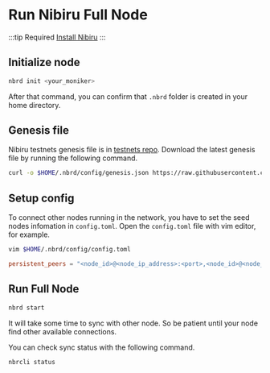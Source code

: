 
# Run Nibiru Full Node

:::tip Required
[Install Nibiru](/install/install)
:::

## Initialize node

```sh
nbrd init <your_moniker>
```

After that command, you can confirm that `.nbrd` folder is created in your home directory.

## Genesis file
Nibiru testnets genesis file is in [testnets repo](https://github.com/cosmos-gaminghub/testnets).
Download the latest genesis file by running the following command.
```sh
curl -o $HOME/.nbrd/config/genesis.json https://raw.githubusercontent.com/cosmos-gaminghub/testnets/master/latest/genesis.json
```


## Setup config
To connect other nodes running in the network, you have to set the seed nodes infomation in `config.toml`.
Open the `config.toml` file with vim editor, for example.

```sh
vim $HOME/.nbrd/config/config.toml
```

```config.toml
persistent_peers = "<node_id>@<node_ip_address>:<port>,<node_id>@<node_ip_address>:<port>"
```

## Run Full Node
```sh
nbrd start
```

It will take some time to sync with other node.
So be patient until your node find other available connections.


You can check sync status with the following command.

```sh
nbrcli status
```
